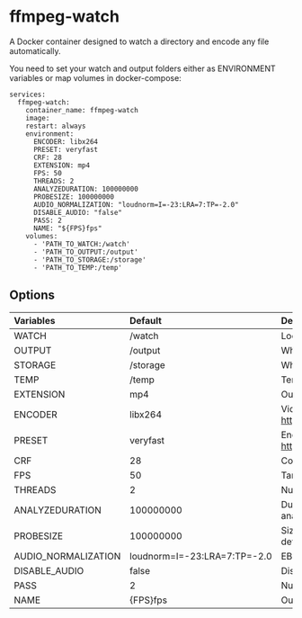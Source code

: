 # ffmpeg-watch

A Docker container designed to watch a directory and encode any file automatically.

You need to set your watch and output folders either as ENVIRONMENT variables or map volumes in docker-compose:
```docker-compose 
services:
  ffmpeg-watch:
    container_name: ffmpeg-watch
    image: 
    restart: always
    environment:
      ENCODER: libx264
      PRESET: veryfast
      CRF: 28
      EXTENSION: mp4
      FPS: 50
      THREADS: 2
      ANALYZEDURATION: 100000000
      PROBESIZE: 100000000
      AUDIO_NORMALIZATION: "loudnorm=I=-23:LRA=7:TP=-2.0"
      DISABLE_AUDIO: "false"
      PASS: 2
      NAME: "${FPS}fps"
    volumes:
      - 'PATH_TO_WATCH:/watch'
      - 'PATH_TO_OUTPUT:/output'
      - 'PATH_TO_STORAGE:/storage'
      - 'PATH_TO_TEMP:/temp'
```

## Options

|Variables|Default|Description|
|:---|:---|:---|
| WATCH | /watch | Location of files to encode |
| OUTPUT | /output | Where encoded files are saved |
| STORAGE | /storage | Where original files are moved to after processing |
| TEMP | /temp | Temporary directory for processing files |
| EXTENSION | mp4 | Output file extension |
| ENCODER | libx264 | Video encoder to use (see: https://trac.ffmpeg.org/wiki/Encode/H.265) |
| PRESET | veryfast | Encoding preset - slower = better quality (see: https://x265.readthedocs.io/en/default/presets.html) |
| CRF | 28 | Constant Rate Factor (0-51, lower = better quality) |
| FPS | 50 | Target frames per second |
| THREADS | 2 | Number of CPU threads to use |
| ANALYZEDURATION | 100000000 | Duration (in microseconds) that ffmpeg will spend analyzing input |
| PROBESIZE | 100000000 | Size (in bytes) of data to analyze for input format detection |
| AUDIO_NORMALIZATION | loudnorm=I=-23:LRA=7:TP=-2.0 | EBU R128 audio normalization settings |
| DISABLE_AUDIO | false | Disable audio |
| PASS | 2 | Number of encoding passes |
| NAME | {FPS}fps | Output filename suffix |